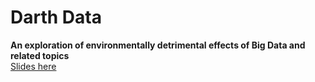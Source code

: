 # Darth Data
<b> An exploration of environmentally detrimental effects of Big Data and related topics </b>
<br>
<a href="https://adamingwersen.github.io/darth-data/#/">Slides here</a>


